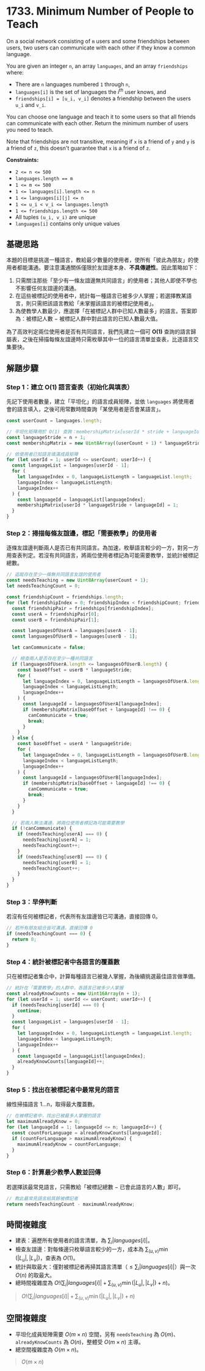 # 1733. Minimum Number of People to Teach

On a social network consisting of `m` users and some friendships between users, two users can communicate with each other if they know a common language.

You are given an integer `n`, an array `languages`, and an array `friendships` where:

- There are `n` languages numbered `1` through `n`,
- `languages[i]` is the set of languages the $i^{th}$ user knows, and
- `friendships[i] = [u_i, v_i]` denotes a friendship between the users `u_i` and `v_i`.

You can choose one language and teach it to some users so that all friends can communicate with each other. 
Return the minimum number of users you need to teach.

Note that friendships are not transitive, meaning if `x` is a friend of `y` and `y` is a friend of `z`, this doesn't guarantee that `x` is a friend of `z`.

**Constraints:**

- `2 <= n <= 500`
- `languages.length == m`
- `1 <= m <= 500`
- `1 <= languages[i].length <= n`
- `1 <= languages[i][j] <= n`
- `1 <= u_i < v_i <= languages.length`
- `1 <= friendships.length <= 500`
- All tuples `(u_i, v_i)` are unique
- `languages[i]` contains only unique values

## 基礎思路

本題的目標是挑選一種語言，教給最少數量的使用者，使所有「彼此為朋友」的使用者都能溝通。要注意溝通關係僅限於友誼邊本身、**不具傳遞性**。因此策略如下：

1. 只需關注那些「至少有一條友誼邊無共同語言」的使用者；其他人即使不學也不影響任何友誼邊的溝通。
2. 在這些被標記的使用者中，統計每一種語言已被多少人掌握；若選擇教某語言，則只需把該語言教給「未掌握該語言的被標記使用者」。
3. 為使教學人數最少，應選擇「在被標記人群中已知人數最多」的語言。答案即為：被標記人數 − 被標記人群中對此語言的已知人數最大值。

為了高效判定兩位使用者是否有共同語言，我們先建立一個可 **O(1)** 查詢的語言歸屬表，之後在掃描每條友誼邊時只需枚舉其中一位的語言清單並查表，比逐語言交集要快。

## 解題步驟

### Step 1：建立 O(1) 語言查表（初始化與填表）

先記下使用者數量，建立「平坦化」的語言成員矩陣，並依 `languages` 將使用者會的語言填入，之後可用常數時間查詢「某使用者是否會某語言」。

```typescript
const userCount = languages.length;

// 平坦化矩陣用於 O(1) 查詢：membershipMatrix[userId * stride + languageId] = 1 代表使用者會此語言
const languageStride = n + 1;
const membershipMatrix = new Uint8Array((userCount + 1) * languageStride);

// 依使用者已知語言填滿成員矩陣
for (let userId = 1; userId <= userCount; userId++) {
  const languageList = languages[userId - 1];
  for (
    let languageIndex = 0, languageListLength = languageList.length;
    languageIndex < languageListLength;
    languageIndex++
  ) {
    const languageId = languageList[languageIndex];
    membershipMatrix[userId * languageStride + languageId] = 1;
  }
}
```

### Step 2：掃描每條友誼邊，標記「需要教學」的使用者

逐條友誼邊判斷兩人是否已有共同語言。為加速，枚舉語言較少的一方，對另一方用查表判定。若沒有共同語言，將兩位使用者標記為可能需要教學，並統計被標記總數。

```typescript
// 追蹤存在至少一條無共同語言友誼的使用者
const needsTeaching = new Uint8Array(userCount + 1);
let needsTeachingCount = 0;

const friendshipCount = friendships.length;
for (let friendshipIndex = 0; friendshipIndex < friendshipCount; friendshipIndex++) {
  const friendshipPair = friendships[friendshipIndex];
  const userA = friendshipPair[0];
  const userB = friendshipPair[1];

  const languagesOfUserA = languages[userA - 1];
  const languagesOfUserB = languages[userB - 1];

  let canCommunicate = false;

  // 檢查兩人是否存在至少一種共同語言
  if (languagesOfUserA.length <= languagesOfUserB.length) {
    const baseOffset = userB * languageStride;
    for (
      let languageIndex = 0, languageListLength = languagesOfUserA.length;
      languageIndex < languageListLength;
      languageIndex++
    ) {
      const languageId = languagesOfUserA[languageIndex];
      if (membershipMatrix[baseOffset + languageId] !== 0) {
        canCommunicate = true;
        break;
      }
    }
  } else {
    const baseOffset = userA * languageStride;
    for (
      let languageIndex = 0, languageListLength = languagesOfUserB.length;
      languageIndex < languageListLength;
      languageIndex++
    ) {
      const languageId = languagesOfUserB[languageIndex];
      if (membershipMatrix[baseOffset + languageId] !== 0) {
        canCommunicate = true;
        break;
      }
    }
  }

  // 若兩人無法溝通，將兩位使用者標記為可能需要教學
  if (!canCommunicate) {
    if (needsTeaching[userA] === 0) {
      needsTeaching[userA] = 1;
      needsTeachingCount++;
    }
    if (needsTeaching[userB] === 0) {
      needsTeaching[userB] = 1;
      needsTeachingCount++;
    }
  }
}
```

### Step 3：早停判斷

若沒有任何被標記者，代表所有友誼邊皆已可溝通，直接回傳 0。

```typescript
// 若所有朋友組合皆可溝通，直接回傳 0
if (needsTeachingCount === 0) {
  return 0;
}
```

### Step 4：統計被標記者中各語言的覆蓋數

只在被標記者集合中，計算每種語言已被幾人掌握，為後續挑選最佳語言做準備。

```typescript
// 統計在「需要教學」的人群中，各語言已被多少人掌握
const alreadyKnowCounts = new Uint16Array(n + 1);
for (let userId = 1; userId <= userCount; userId++) {
  if (needsTeaching[userId] === 0) {
    continue;
  }
  const languageList = languages[userId - 1];
  for (
    let languageIndex = 0, languageListLength = languageList.length;
    languageIndex < languageListLength;
    languageIndex++
  ) {
    const languageId = languageList[languageIndex];
    alreadyKnowCounts[languageId]++;
  }
}
```

### Step 5：找出在被標記者中最常見的語言

線性掃描語言 1…n，取得最大覆蓋數。

```typescript
// 在被標記者中，找出已被最多人掌握的語言
let maximumAlreadyKnow = 0;
for (let languageId = 1; languageId <= n; languageId++) {
  const countForLanguage = alreadyKnowCounts[languageId];
  if (countForLanguage > maximumAlreadyKnow) {
    maximumAlreadyKnow = countForLanguage;
  }
}
```

### Step 6：計算最少教學人數並回傳

若選擇該最常見語言，只需教給「被標記總數 − 已會此語言的人數」即可。

```typescript
// 教此最常見語言給其餘被標記者
return needsTeachingCount - maximumAlreadyKnow;
```

## 時間複雜度

- 建表：遍歷所有使用者的語言清單，為 $\sum_i |languages[i]|$。
- 檢查友誼邊：對每條邊只枚舉語言較少的一方，成本為 $\sum_{(u,v)} \min(|L_u|,|L_v|)$，查表為 $O(1)$。
- 統計與取最大：僅對被標記者再掃其語言清單（$\le \sum_i |languages[i]|$）與一次 $O(n)$ 的取最大。
- 總時間複雜度為 $O!\left(\sum_i |languages[i]| + \sum_{(u,v)} \min(|L_u|,|L_v|) + n\right)$。

> $O!\left(\sum_i |languages[i]| + \sum_{(u,v)} \min(|L_u|,|L_v|) + n\right)$

## 空間複雜度

- 平坦化成員矩陣需要 $O(m \times n)$ 空間，另有 `needsTeaching` 為 $O(m)$、`alreadyKnowCounts` 為 $O(n)$，整體受 $O(m \times n)$ 主導。
- 總空間複雜度為 $O(m \times n)$。

> $O(m \times n)$

